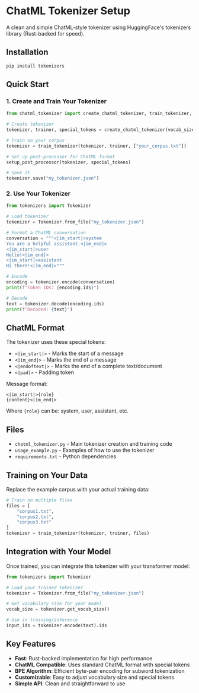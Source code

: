 # ChatML Tokenizer Setup

A clean and simple ChatML-style tokenizer using HuggingFace's tokenizers library (Rust-backed for speed).

## Installation

```bash
pip install tokenizers
```

## Quick Start

### 1. Create and Train Your Tokenizer

```python
from chatml_tokenizer import create_chatml_tokenizer, train_tokenizer, setup_post_processor

# Create tokenizer
tokenizer, trainer, special_tokens = create_chatml_tokenizer(vocab_size=32000)

# Train on your corpus
tokenizer = train_tokenizer(tokenizer, trainer, ["your_corpus.txt"])

# Set up post-processor for ChatML format
setup_post_processor(tokenizer, special_tokens)

# Save it
tokenizer.save("my_tokenizer.json")
```

### 2. Use Your Tokenizer

```python
from tokenizers import Tokenizer

# Load tokenizer
tokenizer = Tokenizer.from_file("my_tokenizer.json")

# Format a ChatML conversation
conversation = """<|im_start|>system
You are a helpful assistant.<|im_end|>
<|im_start|>user
Hello!<|im_end|>
<|im_start|>assistant
Hi there!<|im_end|>"""

# Encode
encoding = tokenizer.encode(conversation)
print(f"Token IDs: {encoding.ids}")

# Decode
text = tokenizer.decode(encoding.ids)
print(f"Decoded: {text}")
```

## ChatML Format

The tokenizer uses these special tokens:

- `<|im_start|>` - Marks the start of a message
- `<|im_end|>` - Marks the end of a message
- `<|endoftext|>` - Marks the end of a complete text/document
- `<|pad|>` - Padding token

Message format:
```
<|im_start|>{role}
{content}<|im_end|>
```

Where `{role}` can be: system, user, assistant, etc.

## Files

- `chatml_tokenizer.py` - Main tokenizer creation and training code
- `usage_example.py` - Examples of how to use the tokenizer
- `requirements.txt` - Python dependencies

## Training on Your Data

Replace the example corpus with your actual training data:

```python
# Train on multiple files
files = [
    "corpus1.txt",
    "corpus2.txt",
    "corpus3.txt"
]
tokenizer = train_tokenizer(tokenizer, trainer, files)
```

## Integration with Your Model

Once trained, you can integrate this tokenizer with your transformer model:

```python
from tokenizers import Tokenizer

# Load your trained tokenizer
tokenizer = Tokenizer.from_file("my_tokenizer.json")

# Get vocabulary size for your model
vocab_size = tokenizer.get_vocab_size()

# Use in training/inference
input_ids = tokenizer.encode(text).ids
```

## Key Features

- **Fast**: Rust-backed implementation for high performance
- **ChatML Compatible**: Uses standard ChatML format with special tokens
- **BPE Algorithm**: Efficient byte-pair encoding for subword tokenization
- **Customizable**: Easy to adjust vocabulary size and special tokens
- **Simple API**: Clean and straightforward to use
